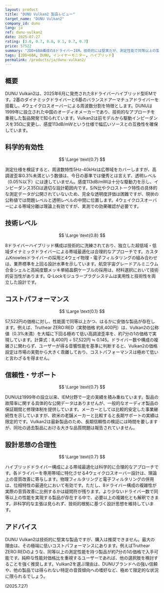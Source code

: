 ```yaml
---
layout: product
title: "DUNU Vulkan2 製品レビュー"
target_name: "DUNU Vulkan2"
company_id: dunu
lang: ja
ref: dunu-vulkan2
date: 2025-07-27
rating: [3.0, 0.7, 0.8, 0.1, 0.7, 0.7]
price: 57522
summary: "2DD+6BA構成の8ドライバーIEM。技術的には堅実だが、測定性能で同等以上の製品が1/7程度の価格で存在するため、コストパフォーマンスは無視できないレベルで低い。"
tags: [2DD+6BA, DUNU, インイヤーモニター, ハイブリッド]
permalink: /products/ja/dunu-vulkan2/
---
```

## 概要

DUNU Vulkan2は、2025年6月に発売された8ドライバーハイブリッド型IEMです。2基のダイナミックドライバーと6基のバランスドアーマチュアドライバーを搭載し、4ウェイクロスオーバーによる周波数分割を特徴とします。DUNUは1999年に設立された中国のオーディオメーカーであり、技術的なアプローチを重視した製品開発で知られています。Vulkan2は前モデルから駆動インピーダンスを35Ωに変更し、感度113dB/mWという仕様で幅広いソースとの互換性を確保しています。

## 科学的有効性

$$ \Large \text{0.7} $$

測定仕様を検証すると、周波数特性5Hz-40kHzは広帯域をカバーしますが、高調波歪率0.3%未満という数値は、今日の基準では優秀とは言えず、透明レベル（0.05%以下）には達していません。感度113dB/mWは十分な駆動力を示し、インピーダンス35Ωは適切な設計範囲内です。S/N比やクロストーク特性の具体的な測定データが公開されていないため、完全な透明度評価は困難ですが、現状の公称値では問題レベルと透明レベルの中間に位置します。4ウェイクロスオーバーによる帯域分離は理論上有効ですが、実測での効果確認が必要です。

## 技術レベル

$$ \Large \text{0.8} $$

8ドライバーハイブリッド構成は技術的に洗練されており、独立した超低域・低域ダイナミックドライバーによる帯域最適化は合理的なアプローチです。カスタムKnowlesドライバーの採用と4ウェイ物理・電子フィルタリングの組み合わせは、業界標準を上回る設計水準を示しています。航空宇宙グレードアルミニウム合金シェルと高純度銀メッキ単結晶銅ケーブルの採用は、材料選択において技術的妥当性があります。Q-Lockモジュラープラグシステムは実用性と技術性を両立した設計です。

## コストパフォーマンス

$$ \Large \text{0.1} $$

57,522円の価格に対し、性能面で同等以上かつ、はるかに安価な製品が存在します。例えば、Truthear ZERO:RED（実勢価格 約8,400円）は、Vulkan2の公称値（0.3%未満）を大幅に下回る極めて低い高調波歪率を、約7分の1の価格で実現しています。計算式：8,400円 ÷ 57,522円 ≒ 0.145。ドライバー数や構成の複雑さに関わらず、ユーザーが得る音響性能を基準に判断すると、Vulkan2の価格設定は市場の実勢から大きく乖離しており、コストパフォーマンスは極めて低いと言わざるを得ません。

## 信頼性・サポート

$$ \Large \text{0.7} $$

DUNUは1999年の設立以来、IEM分野で一定の実績を積み重ねています。製品の故障率に関する具体的な公開データはありませんが、一般的なオーディオ製品の保証期間と修理体制を提供しています。メーカーとしては比較的安定した事業継続性を示していますが、欧米の老舗メーカーと比較すると長期サポートの実績は限定的です。Vulkan2は最新製品のため、長期信頼性の検証には時間を要しますが、同社の過去製品における大きな品質問題は報告されていません。

## 設計思想の合理性

$$ \Large \text{0.7} $$

ハイブリッドドライバー構成による帯域最適化は科学的に合理的なアプローチです。各ドライバーを専用帯域に特化させる4ウェイクロスオーバー設計は、理論上の音質改善に寄与します。物理フィルタリングと電子フィルタリングの併用は、位相特性の最適化において有効です。ただし、8ドライバー構成の複雑性が実際の音質改善に比例するかは疑問符が残ります。より少ないドライバー数で同等以上の性能を実現する製品が存在する中で、必要以上の複雑化とも解釈できます。非科学的な主張は見られず、技術的根拠に基づく設計思想を維持しています。

## アドバイス

DUNU Vulkan2は技術的に堅実な製品ですが、購入は推奨できません。最大の理由は、その極端に低いコストパフォーマンスにあります。例えばTruthear ZERO:REDのような、同等以上の測定性能を持つ製品が約7分の1の価格で入手可能です。純粋な性能対価格比を重視するユーザーであれば、他の選択肢を検討することを強く推奨します。Vulkan2を選ぶ理由は、DUNUブランドへの強い信頼や、他の製品では得られない特定の音質傾向への嗜好など、極めて限定的な状況に限られるでしょう。

(2025.7.27)
